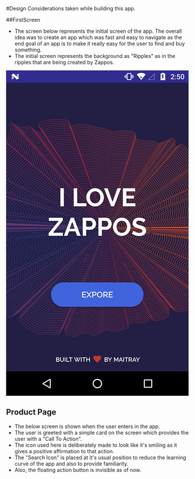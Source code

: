 #Design Considerations taken while building this app.


##FirstScreen
- The screen below represents the initial screen of the app. The overall idea was to create an app which was fast and easy to navigate as the end goal of an app is to make it really easy for the user to find and buy something. 
- The initial screen represents the background as "Ripples" as in the ripples that are being created by Zappos.

![alt text](https://github.com/maitray16/ILoveZappos/blob/master/Design/Resources/FirstScreen.png?raw=true "FirstScreen")


## Product Page
- The below screen is shown when the user enters in the app.
- The user is greeted with a simple card on the screen which provides the user with a "Call To Action".
- The icon used here is deliberately made to look like it's smiling as it gives a positive affirmation to that action.
- The "Search Icon" is placed at it's usual position to reduce the learning curve of the app and also to provide familiarity.
- Also, the floating action button is invisible as of now. 



